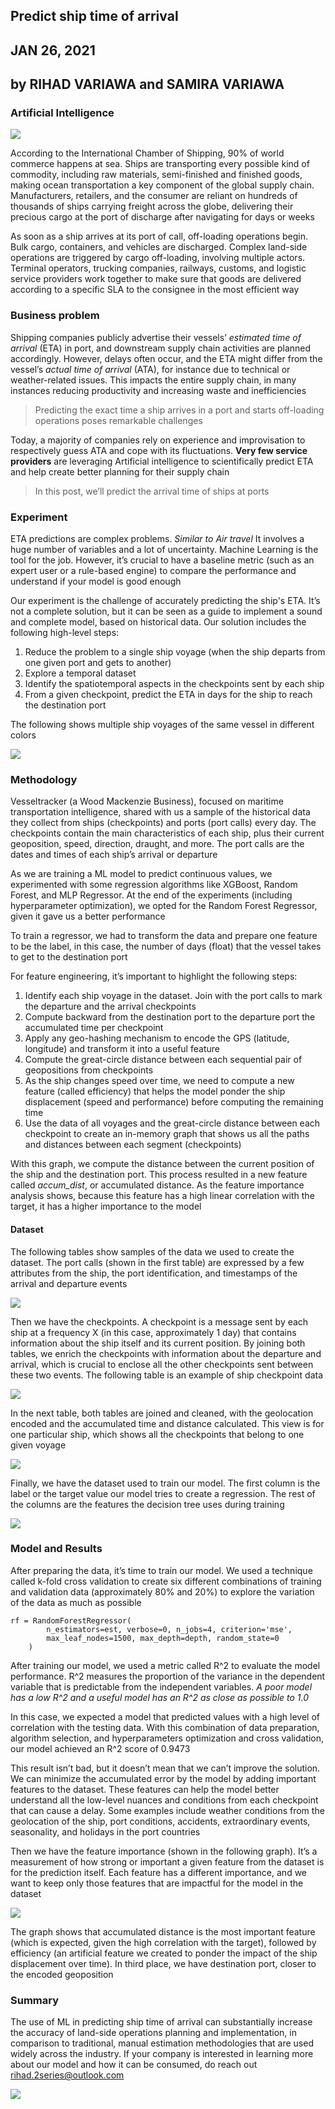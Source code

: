 ## Predict ship time of arrival
## JAN 26, 2021
## by RIHAD VARIAWA and SAMIRA VARIAWA
### Artificial Intelligence

![](https://media.giphy.com/media/w9amp8sgYTydCEC3AM/giphy.gif)

According to the International Chamber of Shipping, 90% of world commerce happens at sea. Ships are transporting every possible kind of commodity, including raw materials, semi-finished and finished goods, making ocean transportation a key component of the global supply chain. Manufacturers, retailers, and the consumer are reliant on hundreds of thousands of ships carrying freight across the globe, delivering their precious cargo at the port of discharge after navigating for days or weeks

As soon as a ship arrives at its port of call, off-loading operations begin. Bulk cargo, containers, and vehicles are discharged. Complex land-side operations are triggered by cargo off-loading, involving multiple actors. Terminal operators, trucking companies, railways, customs, and logistic service providers work together to make sure that goods are delivered according to a specific SLA to the consignee in the most efficient way

### Business problem

Shipping companies publicly advertise their vessels’ *estimated time of arrival* (ETA) in port, and downstream supply chain activities are planned accordingly. However, delays often occur, and the ETA might differ from the vessel’s *actual time of arrival* (ATA), for instance due to technical or weather-related issues. This impacts the entire supply chain, in many instances reducing productivity and increasing waste and inefficiencies

>Predicting the exact time a ship arrives in a port and starts off-loading operations poses remarkable challenges

Today, a majority of companies rely on experience and improvisation to respectively guess ATA and cope with its fluctuations. **Very few service providers** are leveraging Artificial intelligence to scientifically predict ETA and help create better planning for their supply chain

>In this post, we’ll predict the arrival time of ships at ports

### Experiment

ETA predictions are complex problems. *Similar to Air travel* It involves a huge number of variables and a lot of uncertainty. Machine Learning is the tool for the job. However, it’s crucial to have a baseline metric (such as an expert user or a rule-based engine) to compare the performance and understand if your model is good enough

Our experiment is the challenge of accurately predicting the ship's ETA. It’s not a complete solution, but it can be seen as a guide to implement a sound and complete model, based on historical data. Our solution includes the following high-level steps:

1. Reduce the problem to a single ship voyage (when the ship departs from one given port and gets to another)
2. Explore a temporal dataset
3. Identify the spatiotemporal aspects in the checkpoints sent by each ship
4. From a given checkpoint, predict the ETA in days for the ship to reach the destination port

The following shows multiple ship voyages of the same vessel in different colors

<img src="./src/t1.png"/>

### Methodology

Vesseltracker (a Wood Mackenzie Business), focused on maritime transportation intelligence, shared with us a sample of the historical data they collect from ships (checkpoints) and ports (port calls) every day. The checkpoints contain the main characteristics of each ship, plus their current geoposition, speed, direction, draught, and more. The port calls are the dates and times of each ship’s arrival or departure

As we are training a ML model to predict continuous values, we experimented with some regression algorithms like XGBoost, Random Forest, and MLP Regressor. At the end of the experiments (including hyperparameter optimization), we opted for the Random Forest Regressor, given it gave us a better performance

To train a regressor, we had to transform the data and prepare one feature to be the label, in this case, the number of days (float) that the vessel takes to get to the destination port

For feature engineering, it’s important to highlight the following steps:

1. Identify each ship voyage in the dataset. Join with the port calls to mark the departure and the arrival checkpoints
2. Compute backward from the destination port to the departure port the accumulated time per checkpoint
3. Apply any geo-hashing mechanism to encode the GPS (latitude, longitude) and transform it into a useful feature
4. Compute the great-circle distance between each sequential pair of geopositions from checkpoints
5. As the ship changes speed over time, we need to compute a new feature (called efficiency) that helps the model ponder the ship displacement (speed and performance) before computing the remaining time
6. Use the data of all voyages and the great-circle distance between each checkpoint to create an in-memory graph that shows us all the paths and distances between each segment (checkpoints)

With this graph, we compute the distance between the current position of the ship and the destination port. This process resulted in a new feature called *accum_dist*, or accumulated distance. As the feature importance analysis shows, because this feature has a high linear correlation with the target, it has a higher importance to the model

#### Dataset

The following tables show samples of the data we used to create the dataset. The port calls (shown in the first table) are expressed by a few attributes from the ship, the port identification, and timestamps of the arrival and departure events

<img src="./src/t2.png"/>

Then we have the checkpoints. A checkpoint is a message sent by each ship at a frequency X (in this case, approximately 1 day) that contains information about the ship itself and its current position. By joining both tables, we enrich the checkpoints with information about the departure and arrival, which is crucial to enclose all the other checkpoints sent between these two events. The following table is an example of ship checkpoint data

<img src="./src/t3.png"/>

In the next table, both tables are joined and cleaned, with the geolocation encoded and the accumulated time and distance calculated. This view is for one particular ship, which shows all the checkpoints that belong to one given voyage

<img src="./src/t4.png"/>

Finally, we have the dataset used to train our model. The first column is the label or the target value our model tries to create a regression. The rest of the columns are the features the decision tree uses during training

<img src="./src/t5.png"/>

### Model and Results

After preparing the data, it’s time to train our model. We used a technique called k-fold cross validation to create six different combinations of training and validation data (approximately 80% and 20%) to explore the variation of the data as much as possible

```
rf = RandomForestRegressor(
        n_estimators=est, verbose=0, n_jobs=4, criterion='mse',
        max_leaf_nodes=1500, max_depth=depth, random_state=0
    )
```

After training our model, we used a metric called R^2 to evaluate the model performance. R^2 measures the proportion of the variance in the dependent variable that is predictable from the independent variables. *A poor model has a low R^2 and a useful model has an R^2 as close as possible to 1.0*

In this case, we expected a model that predicted values with a high level of correlation with the testing data. With this combination of data preparation, algorithm selection, and hyperparameters optimization and cross validation, our model achieved an R^2 score of 0.9473

This result isn’t bad, but it doesn’t mean that we can’t improve the solution. We can minimize the accumulated error by the model by adding important features to the dataset. These features can help the model better understand all the low-level nuances and conditions from each checkpoint that can cause a delay. Some examples include weather conditions from the geolocation of the ship, port conditions, accidents, extraordinary events, seasonality, and holidays in the port countries

Then we have the feature importance (shown in the following graph). It’s a measurement of how strong or important a given feature from the dataset is for the prediction itself. Each feature has a different importance, and we want to keep only those features that are impactful for the model in the dataset

<img src="./src/t6.png"/>

The graph shows that accumulated distance is the most important feature (which is expected, given the high correlation with the target), followed by efficiency (an artificial feature we created to ponder the impact of the ship displacement over time). In third place, we have destination port, closer to the encoded geoposition

### Summary

The use of ML in predicting ship time of arrival can substantially increase the accuracy of land-side operations planning and implementation, in comparison to traditional, manual estimation methodologies that are used widely across the industry. If your company is interested in learning more about our model and how it can be consumed, do reach out  rihad.2series@outlook.com

<img src="./src/rihad.png"/>
